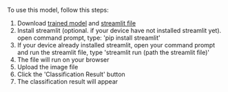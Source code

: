 To use this model, follow this steps:

1. Download [trained model](https://github.com/aghnianurhidayah/arwana-classification/blob/main/trained_model_arwana_classification.sav) and [streamlit file](https://github.com/aghnianurhidayah/arwana-classification/blob/main/arwana_classification_streamlit.py)
2. Install streamlit (optional. if your device have not installed streamlit yet). open command prompt, type: 'pip install streamlit'
3. If your device already installed streamlit, open your command prompt and run the streamlit file, type 'streamlit run (path the streamlit file)'
4. The file will run on your browser
5. Upload the image file
6. Click the 'Classification Result' button
7. The classification result will appear
